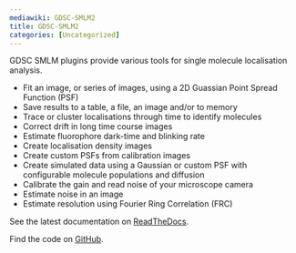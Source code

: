 ```yaml
---
mediawiki: GDSC-SMLM2
title: GDSC-SMLM2
categories: [Uncategorized]
---
```


GDSC SMLM plugins provide various tools for single molecule localisation analysis.

-   Fit an image, or series of images, using a 2D Guassian Point Spread Function (PSF)
-   Save results to a table, a file, an image and/or to memory
-   Trace or cluster localisations through time to identify molecules
-   Correct drift in long time course images
-   Estimate fluorophore dark-time and blinking rate
-   Create localisation density images
-   Create custom PSFs from calibration images
-   Create simulated data using a Gaussian or custom PSF with configurable molecule populations and diffusion
-   Calibrate the gain and read noise of your microscope camera
-   Estimate noise in an image
-   Estimate resolution using Fourier Ring Correlation (FRC)

See the latest documentation on [ReadTheDocs](https://gdsc-smlm.readthedocs.io/).

Find the code on [GitHub](https://github.com/aherbert/gdsc-smlm).
